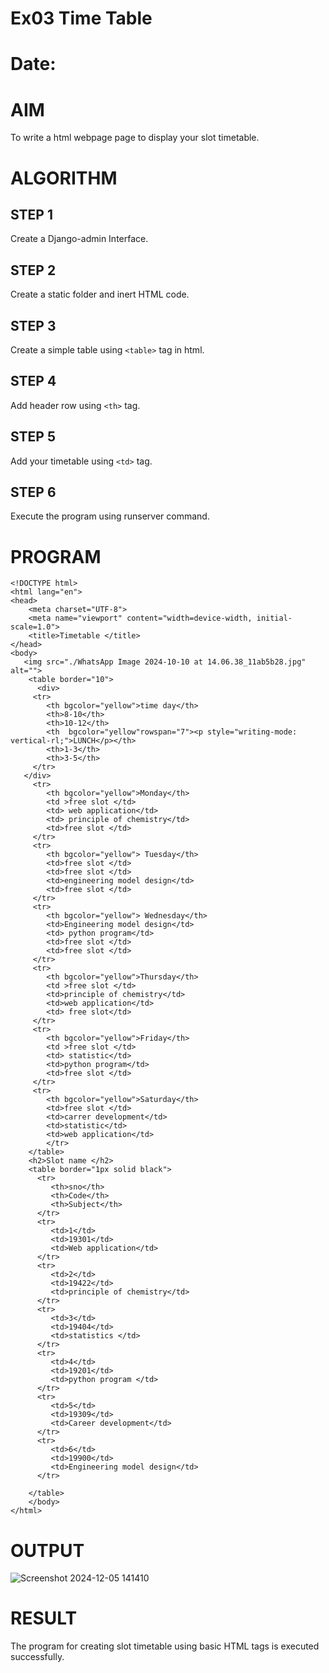 # Ex03 Time Table
# Date:
# AIM
To write a html webpage page to display your slot timetable.

# ALGORITHM
## STEP 1
Create a Django-admin Interface.

## STEP 2
Create a static folder and inert HTML code.

## STEP 3
Create a simple table using `<table>` tag in html.

## STEP 4
Add header row using `<th>` tag.

## STEP 5
Add your timetable using `<td>` tag.

## STEP 6
Execute the program using runserver command.

# PROGRAM
```
<!DOCTYPE html>
<html lang="en">
<head>
    <meta charset="UTF-8">
    <meta name="viewport" content="width=device-width, initial-scale=1.0">
    <title>Timetable </title>
</head>
<body>
   <img src="./WhatsApp Image 2024-10-10 at 14.06.38_11ab5b28.jpg" alt="">
    <table border="10">
      <div>
     <tr>
        <th bgcolor="yellow">time day</th>
        <th>8-10</th>
        <th>10-12</th>
        <th  bgcolor="yellow"rowspan="7"><p style="writing-mode: vertical-rl;">LUNCH</p></th>
        <th>1-3</th>
        <th>3-5</th>
     </tr>
   </div>
     <tr>
        <th bgcolor="yellow">Monday</th>
        <td >free slot </td>
        <td> web application</td>
        <td> principle of chemistry</td>
        <td>free slot </td>
     </tr>
     <tr>
        <th bgcolor="yellow"> Tuesday</th>
        <td>free slot </td>
        <td>free slot </td>
        <td>engineering model design</td>
        <td>free slot </td>
     </tr>
     <tr>
        <th bgcolor="yellow"> Wednesday</th>
        <td>Engineering model design</td>
        <td> python program</td>
        <td>free slot </td>
        <td>free slot </td>
     </tr>
     <tr>
        <th bgcolor="yellow">Thursday</th>
        <td >free slot </td>
        <td>principle of chemistry</td>
        <td>web application</td>
        <td> free slot</td>
     </tr>
     <tr>
        <th bgcolor="yellow">Friday</th>
        <td >free slot </td>
        <td> statistic</td>
        <td>python program</td>
        <td>free slot </td>
     </tr>
     <tr>
        <th bgcolor="yellow">Saturday</th>
        <td>free slot </td>
        <td>carrer development</td>
        <td>statistic</td>
        <td>web application</td>
        </tr>
    </table>
    <h2>Slot name </h2>
    <table border="1px solid black">
      <tr>
         <th>sno</th>
         <th>Code</th>
         <th>Subject</th>
      </tr>
      <tr>
         <td>1</td>
         <td>19301</td>
         <td>Web application</td>
      </tr>
      <tr>
         <td>2</td>
         <td>19422</td>
         <td>principle of chemistry</td>
      </tr>
      <tr>
         <td>3</td>
         <td>19404</td>
         <td>statistics </td>
      </tr>
      <tr>
         <td>4</td>
         <td>19201</td>
         <td>python program </td>
      </tr>
      <tr>
         <td>5</td>
         <td>19309</td>
         <td>Career development</td>
      </tr>
      <tr>
         <td>6</td>
         <td>19900</td>
         <td>Engineering model design</td>
      </tr>

    </table>
    </body>
</html>       

```
# OUTPUT
![Screenshot 2024-12-05 141410](https://github.com/user-attachments/assets/04c357a2-a575-420a-82da-9e0ccd1262f9)

# RESULT
The program for creating slot timetable using basic HTML tags is executed successfully.
